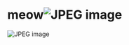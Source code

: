 # meow![JPEG image](https://github.com/user-attachments/assets/a1f1cd86-06e6-4000-8c0b-d5ad3693f42e)
![JPEG image](https://github.com/user-attachments/assets/08e61ea1-254f-463c-a725-8bb609aa717b)

